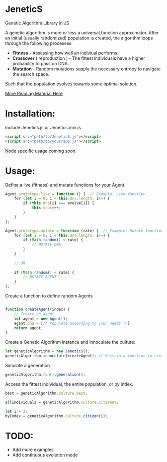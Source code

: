 # JeneticS
Genetic Algorithm Library in JS

A genetic algorithm is more or less a universal function approximator.  After an initial (usually randomized) population is created, the algorithm loops through the following processes:
* __Fitness__ - Assessing how well an indiviual performs.
* __Crossover__ ( reproduction ) - The fittest individuals have a higher probability to pass on DNA.
* __Mutation__ - Random mutations supply the necessary entropy to navigate the search space.

Such that the population evolves towards some optimal solution.

[More Reading Material Here](https://en.wikipedia.org/wiki/Genetic_algorithm)

# Installation:
Include Jenetics.js or Jenetics.min.js
```html
<script src="path/to/JeneticS.js"></script>
<script src="path/to/your/app.js"></script>
```

Node specific usage coming soon.

# Usage:
Define a live (fitness) and mutate functions for your Agent.
```javascript
Agent.prototype.live = function () {  // Example: Live function
    for (let i = 0; i < this.dna.length; i++) {
        if (this.dna[i] === evolve[i]) {
            this.score++;
        }
    }
};

Agent.prototype.mutate = function (rate) {  // Example: Mutate function
    for (let i = 0; i < this.dna.length; i++) {
        if (Math.random() < rate) {
            // MUTATE DNA
        }
    }
    
    // OR
    
    if (Math.random() < rate) {
        // MUTATE AGENT
    }
};
```

Create a function to define random Agents

```javascript

function createAgent(index) {
    // Create an agent
    let agent = new Agent();
    agent.dna = [/* Populate according to your needs */]
    return agent;
}
```

Create a Genetic Algorithm instance and innoculate the culture:
```javascript
let geneticAlgorithm = new JeneticS();
geneticAlgorithm.innoculate(createAgent); // Pass in a function to create a random Agent
```

Simulate a generation
```javascript
geneticAlgorithm.run().generation();
```

Access the fittest individual, the entire population, or by index.
```javascript
best = geneticAlgorithm.culture.best;

allIndividuals = geneticAlgorithm.culture.citizens;

let i = 2;
byIndex = geneticAlgorithm.culture.citizen(i);
```

# TODO:
* Add more examples
* Add continuous evolution mode
